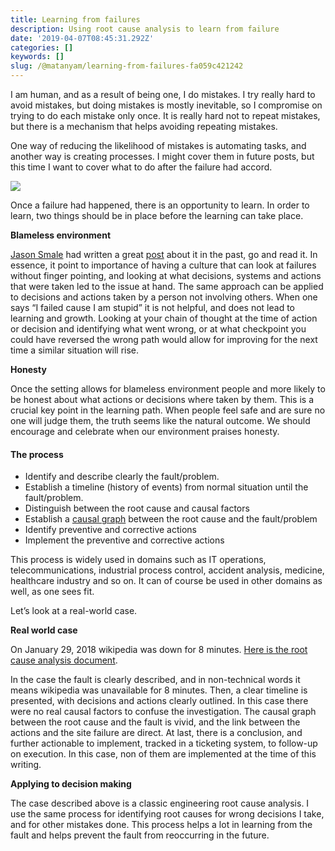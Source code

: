 ```yaml
---
title: Learning from failures
description: Using root cause analysis to learn from failure
date: '2019-04-07T08:45:31.292Z'
categories: []
keywords: []
slug: /@matanyam/learning-from-failures-fa059c421242
---
```


I am human, and as a result of being one, I do mistakes. I try really hard to avoid mistakes, but doing mistakes is mostly inevitable, so I compromise on trying to do each mistake only once. It is really hard not to repeat mistakes, but there is a mechanism that helps avoiding repeating mistakes.

One way of reducing the likelihood of mistakes is automating tasks, and another way is creating processes. I might cover them in future posts, but this time I want to cover what to do after the failure had accord.

![](img/1__CjUSbw69tMokd5SjCp76KQ.jpeg)

Once a failure had happened, there is an opportunity to learn. In order to learn, two things should be in place before the learning can take place.

**Blameless environment**

[Jason Smale](https://medium.com/u/a48d2de6c65e) had written a great [post](https://medium.com/zendesk-engineering/blameless-culture-21662ab9118c) about it in the past, go and read it. In essence, it point to importance of having a culture that can look at failures without finger pointing, and looking at what decisions, systems and actions that were taken led to the issue at hand. The same approach can be applied to decisions and actions taken by a person not involving others. When one says “I failed cause I am stupid” it is not helpful, and does not lead to learning and growth. Looking at your chain of thought at the time of action or decision and identifying what went wrong, or at what checkpoint you could have reversed the wrong path would allow for improving for the next time a similar situation will rise.

**Honesty**

Once the setting allows for blameless environment people and more likely to be honest about what actions or decisions where taken by them. This is a crucial key point in the learning path. When people feel safe and are sure no one will judge them, the truth seems like the natural outcome. We should encourage and celebrate when our environment praises honesty.

#### The process

*   Identify and describe clearly the fault/problem.
*   Establish a timeline (history of events) from normal situation until the fault/problem.
*   Distinguish between the root cause and causal factors
*   Establish a [causal graph](https://en.wikipedia.org/wiki/Causal_graph "Causal graph") between the root cause and the fault/problem
*   Identify preventive and corrective actions
*   Implement the preventive and corrective actions

This process is widely used in domains such as IT operations, telecommunications, industrial process control, accident analysis, medicine, healthcare industry and so on. It can of course be used in other domains as well, as one sees fit.

Let’s look at a real-world case.

**Real world case**

On January 29, 2018 wikipedia was down for 8 minutes. [Here is the root cause analysis document](https://wikitech.wikimedia.org/wiki/Incident_documentation/20180129-MediaWiki).

In the case the fault is clearly described, and in non-technical words it means wikipedia was unavailable for 8 minutes. Then, a clear timeline is presented, with decisions and actions clearly outlined. In this case there were no real causal factors to confuse the investigation. The causal graph between the root cause and the fault is vivid, and the link between the actions and the site failure are direct. At last, there is a conclusion, and further actionable to implement, tracked in a ticketing system, to follow-up on execution. In this case, non of them are implemented at the time of this writing.

**Applying to decision making**

The case described above is a classic engineering root cause analysis. I use the same process for identifying root causes for wrong decisions I take, and for other mistakes done. This process helps a lot in learning from the fault and helps prevent the fault from reoccurring in the future.